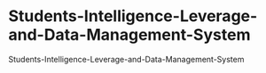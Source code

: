 # Students-Intelligence-Leverage-and-Data-Management-System
 Students-Intelligence-Leverage-and-Data-Management-System
